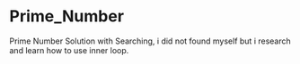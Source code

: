 # Prime_Number
Prime Number Solution with Searching, i did not found myself but i research and learn how to use inner loop.
